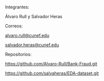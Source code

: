 Integrantes: 

Álvaro Rull y Salvador Heras

Correos:

alvaro.rull@cunef.edu

salvador.heras@cunef.edu

Repositorios:

https://github.com/Alvaro-Rull/Bank-Fraud.git

https://github.com/salvaheras/EDA-dataset.git